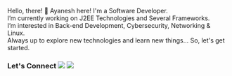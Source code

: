 <!---
- 👋 Hi, I’m @Ayanesh
- 👀 I’m interested in ...
- 🌱 I’m currently learning ...
- 💞️ I’m looking to collaborate on ...
- 📫 How to reach me ...


Ayanesh/Ayanesh is a ✨ special ✨ repository because its `README.md` (this file) appears on your GitHub profile.
You can click the Preview link to take a look at your changes.
--->

  Hello, there! 👋 Ayanesh here! I'm a Software Developer.       
  I’m currently working on J2EE Technologies and Several Frameworks.     
  I’m interested in Back-end Development, Cybersecurity, Networking & Linux.  
  Always up to explore new technologies and learn new things... So, let's get started.
     
 
  
  ### Let's Connect [![](https://img.shields.io/badge/linkedin-%230077B5.svg?&style=for-the-badge&logo=linkedin&logoColor=white0e76a8)](https://www.linkedin.com/in/ayaneshchandrasinha/) [![](https://img.shields.io/badge/twitter-%230077B5.svg?&style=for-the-badge&logo=twitter&logoColor=white&color=00acee)](https://twitter.com/SinhaAyanesh) 
  

